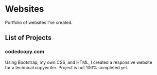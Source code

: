 # Websites
Portfolio of websites I've created.
## List of Projects
### codedcopy.com
Using Bootstrap, my own CSS, and HTML, I created a responsive website for a technical copywriter. Project is not 100% completed yet.
